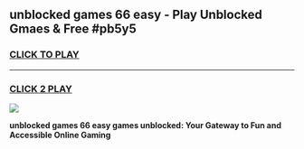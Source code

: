 
## unblocked games 66 easy - Play Unblocked Gmaes & Free #pb5y5
<h3>
<a href="https://news.freeplayer.one?title=unblocked_games_66_easy&ref=24F">CLICK TO PLAY</a></h3>
<hr>

<h3>
<a href="https://news.freeplayer.one?title=unblocked_games_66_easy&ref=24F">CLICK 2 PLAY</a>
  
</h3>

<a href="https://news.freeplayer.one?title=unblocked_games_66_easy&ref=24F/"><img src="https://clearcache.store/games.png"></a>


**unblocked games 66 easy games unblocked: Your Gateway to Fun and Accessible Online Gaming**
